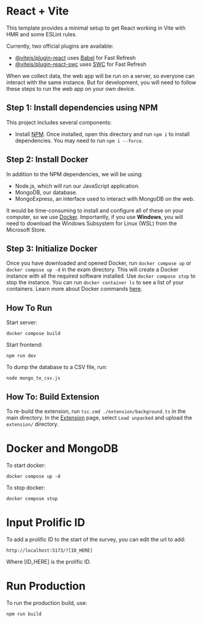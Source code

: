 # React + Vite

This template provides a minimal setup to get React working in Vite with HMR and some ESLint rules.

Currently, two official plugins are available:

- [@vitejs/plugin-react](https://github.com/vitejs/vite-plugin-react/blob/main/packages/plugin-react/README.md) uses [Babel](https://babeljs.io/) for Fast Refresh
- [@vitejs/plugin-react-swc](https://github.com/vitejs/vite-plugin-react-swc) uses [SWC](https://swc.rs/) for Fast Refresh


When we collect data, the web app will be run on a server, so everyone can interact with the same instance. But for development, you will need to follow these steps to run the web app on your own device.

## Step 1: Install dependencies using NPM

This project includes several components:

- Install [NPM](https://www.npmjs.com/). Once installed, open this directory and run `npm i` to install dependencies. You may need to run `npm i --force`.

## Step 2: Install Docker
In addition to the NPM dependencies, we will be using:
- Node.js, which will run our JavaScript application.
- MongoDB, our database.
- MongoExpress, an interface used to interact with MongoDB on the web.

It would be time-consuming to install and configure all of these on your computer, so we use [Docker](https://docs.docker.com/get-docker/). Importantly, if you use **Windows**, you will need to download the Windows Subsystem for Linux (WSL) from the Microsoft Store.

## Step 3: Initialize Docker

Once you have downloaded and opened Docker, run `docker compose up` or `docker compose up -d` in the exam directory. This will create a Docker instance with all the required software installed. Use `docker compose stop` to stop the instance. You can run `docker container ls` to see a list of your containers. Learn more about Docker commands [here](https://docs.docker.com/engine/reference/commandline/container_ls/).


## How To Run

Start server:
```
docker compose build
```
Start frontend:
```
npm run dev
```

To dump the database to a CSV file, run:
```
node mongo_to_csv.js
```

## How To: Build Extension

To re-build the extension, run `tsc.cmd ./extension/background.ts` in the main directory. In the [Extension](chrome://extensions/) page, select `Load unpacked` and upload the `extension/` directory.

# Docker and MongoDB

To start docker:

```
docker compose up -d
```

To stop docker:

```
docker compose stop
```

# Input Prolific ID

To add a prolific ID to the start of the survey, you can edit the url to add:
```
http://localhost:5173/?[ID_HERE]
```
Where [ID_HERE] is the prolific ID.

# Run Production

To run the production build, use: 

```
npm run build
```